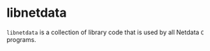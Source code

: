 # libnetdata

`libnetdata` is a collection of library code that is used by all Netdata `C` programs.
